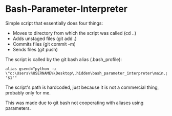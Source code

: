 # Bash-Parameter-Interpreter
Simple script that essentially does four things:
- Moves to directory from which the script was called (cd ..)
- Adds unstaged files (git add .)
- Commits files (git commit -m)
- Sends files (git push)

The script is called by the git bash alias (.bash_profile):
```
alias gsend="python -u \"c:\Users\%USERNAME%\Desktop\.hidden\bash_parameter_interpreter\main.py\" '$1'"
```

The script's path is hardcoded, just because it is not a commercial thing, probably only for me.


This was made due to git bash not cooperating with aliases using parameters.
